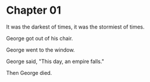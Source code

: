 Chapter 01
==========

It was the darkest of times, it was the stormiest of times.

George got out of his chair.

George went to the window.

George said, "This day, an empire falls."

Then George died.